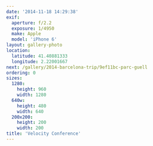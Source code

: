 ```yaml
---
date: '2014-11-18 14:29:38'
exif:
  aperture: f/2.2
  exposure: 1/4950
  make: Apple
  model: 'iPhone 6'
layout: gallery-photo
location:
  latitude: 41.40881333
  longitude: 2.22001667
next: /gallery/2014-barcelona-trip/9ef11bc-parc-guell
ordering: 0
sizes:
  1280:
    height: 960
    width: 1280
  640w:
    height: 480
    width: 640
  200x200:
    height: 200
    width: 200
title: 'Velocity Conference'
---
```

